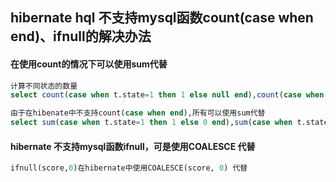## hibernate hql 不支持mysql函数count(case when end)、ifnull的解决办法
#### 在使用count的情况下可以使用sum代替
```sql
计算不同状态的数量
select count(case when t.state=1 then 1 else null end),count(case when t.state=2 then 1 else null end) from t_user t 

由于在hibenate中不支持count(case when end),所有可以使用sum代替
select sum(case when t.state=1 then 1 else 0 end),sum(case when t.state=2 then 1 else 0 end) from t_user t 
```

#### hibernate 不支持mysql函数ifnull，可是使用COALESCE 代替
```sql
ifnull(score,0)在hibernate中使用COALESCE(score, 0) 代替
```

